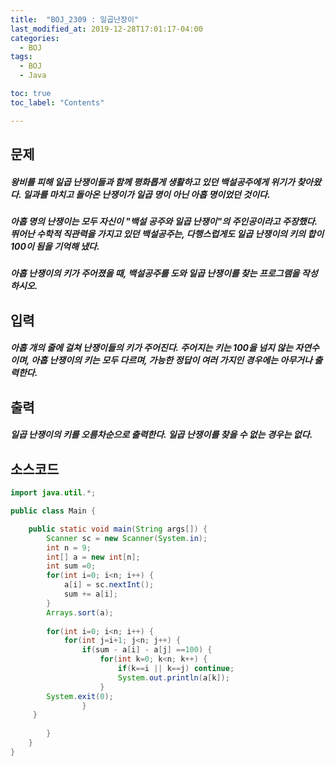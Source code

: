 ```yaml
---
title:  "BOJ_2309 : 일곱난장이"
last_modified_at: 2019-12-28T17:01:17-04:00
categories: 
  - BOJ
tags:
  - BOJ
  - Java

toc: true
toc_label: "Contents"

---
```



## 문제

##### 왕비를 피해 일곱 난쟁이들과 함께 평화롭게 생활하고 있던 백설공주에게 위기가 찾아왔다. 일과를 마치고 돌아온 난쟁이가 일곱 명이 아닌 아홉 명이었던 것이다.

##### 아홉 명의 난쟁이는 모두 자신이 "백설 공주와 일곱 난쟁이"의 주인공이라고 주장했다. 뛰어난 수학적 직관력을 가지고 있던 백설공주는, 다행스럽게도 일곱 난쟁이의 키의 합이 100이 됨을 기억해 냈다.

##### 아홉 난쟁이의 키가 주어졌을 때, 백설공주를 도와 일곱 난쟁이를 찾는 프로그램을 작성하시오.



## 입력

##### 아홉 개의 줄에 걸쳐 난쟁이들의 키가 주어진다. 주어지는 키는 100을 넘지 않는 자연수이며, 아홉 난쟁이의 키는 모두 다르며, 가능한 정답이 여러 가지인 경우에는 아무거나 출력한다.


## 출력

##### 일곱 난쟁이의 키를 오름차순으로 출력한다. 일곱 난쟁이를 찾을 수 없는 경우는 없다.


## 소스코드

```java
import java.util.*;

public class Main {

	public static void main(String args[]) {
		Scanner sc = new Scanner(System.in);
		int n = 9;
		int[] a = new int[n];
		int sum =0;
		for(int i=0; i<n; i++) {
			a[i] = sc.nextInt();
			sum += a[i];
		}
		Arrays.sort(a);
		
		for(int i=0; i<n; i++) {
			for(int j=i+1; j<n; j++) {
				if(sum - a[i] - a[j] ==100) {
					for(int k=0; k<n; k++) {
						if(k==i || k==j) continue;
						System.out.println(a[k]);
					}
        System.exit(0);
				}
     }
	
		}		
	}
}

```



